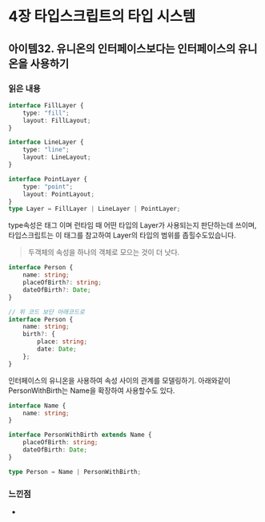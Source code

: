# 4장 타입스크립트의 타입 시스템

## 아이템32. 유니온의 인터페이스보다는 인터페이스의 유니온을 사용하기

### 읽은 내용

```ts
interface FillLayer {
    type: "fill";
    layout: FillLayout;
}

interface LineLayer {
    type: "line";
    layout: LineLayout;
}

interface PointLayer {
    type: "point";
    layout: PointLayout;
}
type Layer = FillLayer | LineLayer | PointLayer;
```

type속성은 태그 이며 런타임 때 어떤 타입의 Layer가 사용되는지 판단하는데 쓰이며, 타입스크립트는 이 태그를 참고하여 Layer의 타입의 범위를 좁힐수도있습니다.

> 두객체의 속성을 하나의 객체로 모으는 것이 더 낫다.

```ts
interface Person {
    name: string;
    placeOfBirth?: string;
    dateOfBirth?: Date;
}

// 위 코드 보단 아래코드로
interface Person {
    name: string;
    birth?: {
        place: string;
        date: Date;
    };
}
```

인터페이스의 유니온을 사용하여 속성 사이의 관계를 모델링하기.
아래와같이 PersonWithBirth는 Name을 확장하여 사용할수도 있다.

```ts
interface Name {
    name: string;
}

interface PersonWithBirth extends Name {
    placeOfBirth: string;
    dateOfBirth: Date;
}

type Person = Name | PersonWithBirth;
```

### 느낀점

-
